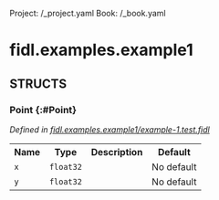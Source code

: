 Project: /_project.yaml
Book: /_book.yaml

# fidl.examples.example1




## **STRUCTS**

### Point {:#Point}
*Defined in [fidl.examples.example1/example-1.test.fidl](https://fuchsia.googlesource.com/fuchsia/+/master/zircon/tools/fidl/examples/example-1.test.fidl#7)*





<table>
    <tr><th>Name</th><th>Type</th><th>Description</th><th>Default</th></tr><tr>
            <td><code>x</code></td>
            <td>
                <code>float32</code>
            </td>
            <td></td>
            <td>No default</td>
        </tr><tr>
            <td><code>y</code></td>
            <td>
                <code>float32</code>
            </td>
            <td></td>
            <td>No default</td>
        </tr>
</table>














